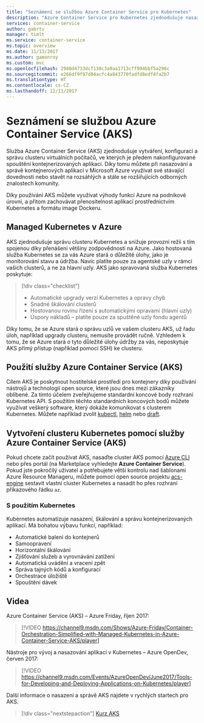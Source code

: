 ```yaml
---
title: "Seznámení se službou Azure Container Service pro Kubernetes"
description: "Azure Container Service pro Kubernetes zjednodušuje nasazování a správu aplikací založených na kontejnerech v Azure."
services: container-service
author: gabrtv
manager: timlt
ms.service: container-service
ms.topic: overview
ms.date: 11/13/2017
ms.author: gamonroy
ms.custom: mvc
ms.openlocfilehash: 2980d4733dcf138c3a9aa1713cff994bbf5a296c
ms.sourcegitcommit: e266df9f97d04acfc4a843770fadfd8edf4fa2b7
ms.translationtype: HT
ms.contentlocale: cs-CZ
ms.lasthandoff: 12/11/2017
---
```

# <a name="introduction-to-azure-container-service-aks"></a>Seznámení se službou Azure Container Service (AKS)

Služba Azure Container Service (AKS) zjednodušuje vytváření, konfiguraci a správu clusteru virtuálních počítačů, ve kterých je předem nakonfigurované spouštění kontejnerizovaných aplikací. Díky tomu můžete při nasazování a správě kontejnerových aplikací v Microsoft Azure využívat své stávající dovednosti nebo stavět na rozsáhlých a stále se rozšiřujících odborných znalostech komunity.

Díky používání AKS můžete využívat výhody funkcí Azure na podnikové úrovni, a přitom zachovávat přenositelnost aplikací prostřednictvím Kubernetes a formátu image Dockeru.

## <a name="managed-kubernetes-in-azure"></a>Managed Kubernetes v Azure

AKS zjednodušuje správu clusteru Kubernetes a snižuje provozní režii s tím spojenou díky přenášení většiny zodpovědnosti na Azure. Jako hostovaná služba Kubernetes se za vás Azure stará o důležité úlohy, jako je monitorování stavu a údržba. Navíc platíte pouze za agentské uzly v rámci vašich clusterů, a ne za hlavní uzly. AKS jako spravovaná služba Kubernetes poskytuje:

> [!div class="checklist"]
> * Automatické upgrady verzí Kubernetes a opravy chyb
> * Snadné škálování clusterů
> * Hostovanou rovinu řízení s automatickými opravami (hlavní uzly)
> * Úspory nákladů – platíte pouze za spuštěné uzly fondu agentů

Díky tomu, že se Azure stará o správu uzlů ve vašem clusteru AKS, už řadu úloh, například upgrady clusteru, nemusíte provádět ručně. Vzhledem k tomu, že se Azure stará o tyto důležité úlohy údržby za vás, neposkytuje AKS přímý přístup (například pomocí SSH) ke clusteru.

## <a name="using-azure-container-service-aks"></a>Použití služby Azure Container Service (AKS)
Cílem AKS je poskytnout hostitelské prostředí pro kontejnery díky používání nástrojů a technologií open source, které jsou dnes mezi zákazníky oblíbené. Za tímto účelem zveřejňujeme standardní koncové body rozhraní Kubernetes API. S použitím těchto standardních koncových bodů můžete využívat veškerý software, který dokáže komunikovat s clusterem Kubernetes. Můžete například zvolit [kubectl][kubectl-overview], [helm][helm] nebo [draft][draft].

## <a name="creating-a-kubernetes-cluster-using-azure-container-service-aks"></a>Vytvoření clusteru Kubernetes pomocí služby Azure Container Service (AKS)
Pokud chcete začít používat AKS, nasaďte cluster AKS pomocí [Azure CLI][aks-quickstart] nebo přes portál (na Marketplace vyhledejte **Azure Container Service**). Pokud jste pokročilý uživatel a potřebujete větší kontrolu nad šablonami Azure Resource Manageru, můžete pomocí open source projektu [acs-engine][acs-engine] sestavit vlastní cluster Kubernetes a nasadit ho přes rozhraní příkazového řádku `az`.

### <a name="using-kubernetes"></a>S použitím Kubernetes
Kubernetes automatizuje nasazení, škálování a správu kontejnerizovaných aplikací. Má bohatou výbavu funkcí, například:
* Automatické balení do kontejnerů
* Samoopravení
* Horizontální škálování
* Zjišťování služeb a vyrovnávání zatížení
* Automatická uvádění a vracení zpět
* Správa tajných kódů a konfigurací
* Orchestrace úložiště
* Spouštění dávek

## <a name="videos"></a>Videa

Azure Container Service (AKS) – Azure Friday, říjen 2017:

> [!VIDEO https://channel9.msdn.com/Shows/Azure-Friday/Container-Orchestration-Simplified-with-Managed-Kubernetes-in-Azure-Container-Service-AKS/player]
>
>

Nástroje pro vývoj a nasazování aplikací v Kubernetes – Azure OpenDev, červen 2017:

> [!VIDEO https://channel9.msdn.com/Events/AzureOpenDev/June2017/Tools-for-Developing-and-Deploying-Applications-on-Kubernetes/player]
>
>

Další informace o nasazení a správě AKS najdete v rychlých startech pro AKS.

> [!div class="nextstepaction"]
> [Kurz AKS][aks-quickstart]

<!-- LINKS - external -->
[acs-engine]: https://github.com/Azure/acs-engine
[draft]: https://github.com/Azure/draft
[helm]: https://helm.sh/
[kubectl-overview]: https://kubernetes.io/docs/user-guide/kubectl-overview/

<!-- LINKS - internal -->
[aks-quickstart]: ./kubernetes-walkthrough.md

